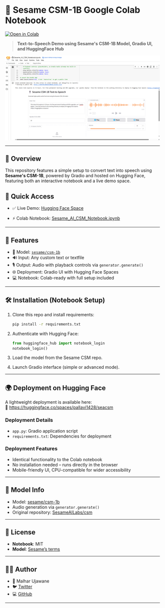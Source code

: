 # 🧠 Sesame CSM-1B Google Colab Notebook

[![Open in Colab](https://colab.research.google.com/assets/colab-badge.svg)](https://colab.research.google.com/github/Justmalhar/csm-google-collab/blob/main/Sesame_AI_CSM_Notebook.ipynb)

> **Text-to-Speech Demo using Sesame's CSM-1B Model, Gradio UI, and HuggingFace Hub**


![Demo](demo.png)


---

## 📌 Overview
This repository features a simple setup to convert text into speech using **Sesame's CSM-1B**, powered by Gradio and hosted on Hugging Face, featuring both an interactive notebook and a live demo space.

## 🚀 Quick Access

- ✅ Live Demo: [Hugging Face Space](https://huggingface.co/spaces/pallavi1428/seacsm)

- ⚡ Colab Notebook: [Sesame_AI_CSM_Notebook.ipynb](https://colab.research.google.com/github/Justmalhar/csm-google-collab/blob/main/Sesame_AI_CSM_Notebook.ipynb)

---

## 🧩 Features

- 🤖 Model: [`sesame/csm-1b`](https://huggingface.co/sesame/csm-1b) 
- 🔊 Input: Any custom text or textfile 
- 🎙️ Output: Audio with playback controls via `generator.generate()`
- 🌐 Deployment: Gradio UI with Hugging Face Spaces
- 💻 Notebook: Colab-ready with full setup included

---

## 🛠️ Installation (Notebook Setup)

1. Clone this repo and install requirements:

   ```bash
   pip install -r requirements.txt
   ```

2. Authenticate with Hugging Face:

   ```python
   from huggingface_hub import notebook_login
   notebook_login()
   ```

3. Load the model from the Sesame CSM repo.

4. Launch Gradio interface (simple or advanced mode).

---

## 🌍 Deployment on Hugging Face
A lightweight deployment is available here:  
🔗 https://huggingface.co/spaces/pallavi1428/seacsm

### Deployment Details
- `app.py`: Gradio application script
- `requirements.txt`: Dependencies for deployment

### Deployment Features
- Identical functionality to the Colab notebook
- No installation needed – runs directly in the browser
- Mobile-friendly UI, CPU-compatible for wider accessibility

---

## 🧬 Model Info

- Model: [sesame/csm-1b](https://huggingface.co/sesame/csm-1b)  
- Audio generation via `generator.generate()`  
- Original repository: [SesameAILabs/csm](https://github.com/SesameAILabs/csm)

---

## 🧬 License  
- **Notebook**: MIT  
- **Model**: [Sesame’s terms](https://huggingface.co/sesame/csm-1b)  

---

## 🧑‍💻 Author
- 👤 Malhar Ujawane
- 🐦 [Twitter](https://x.com/justmalhar)
- 💻 [GitHub](https://github.com/justmalhar)  

---